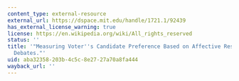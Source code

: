 ```yaml
---
content_type: external-resource
external_url: https://dspace.mit.edu/handle/1721.1/92439
has_external_license_warning: true
license: https://en.wikipedia.org/wiki/All_rights_reserved
status: ''
title: '"Measuring Voter''s Candidate Preference Based on Affective Responses to Election
  Debates."'
uid: aba32358-203b-4c5c-8e27-27a70a8fa444
wayback_url: ''
---
```


